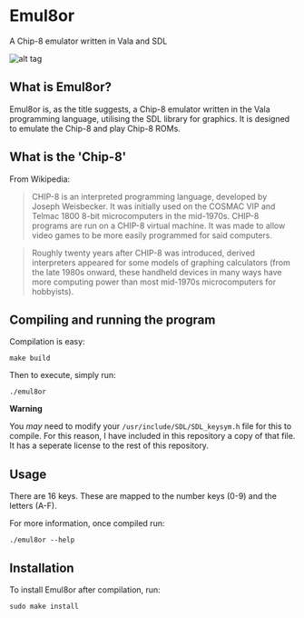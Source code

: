 # Emul8or

A Chip-8 emulator written in Vala and SDL

![alt tag](https://raw.githubusercontent.com/zesterer/emul8or/master/doc/pong-chip8.png)

## What is Emul8or?

Emul8or is, as the title suggests, a Chip-8 emulator written in the Vala programming language, utilising the SDL library for graphics. It is designed to emulate the Chip-8 and play Chip-8 ROMs.

## What is the 'Chip-8'

From Wikipedia:

> CHIP-8 is an interpreted programming language, developed by Joseph Weisbecker. It was initially used on the COSMAC VIP and Telmac 1800 8-bit microcomputers in the mid-1970s. CHIP-8 programs are run on a CHIP-8 virtual machine. It was made to allow video games to be more easily programmed for said computers.

> Roughly twenty years after CHIP-8 was introduced, derived interpreters appeared for some models of graphing calculators (from the late 1980s onward, these handheld devices in many ways have more computing power than most mid-1970s microcomputers for hobbyists).

## Compiling and running the program

Compilation is easy:

`make build`

Then to execute, simply run:

`./emul8or`

**Warning**

You *may* need to modify your ``/usr/include/SDL/SDL_keysym.h`` file for this to compile. For this reason, I have included in this repository a copy of that file. It has a seperate license to the rest of this repository.

## Usage

There are 16 keys. These are mapped to the number keys (0-9) and the letters (A-F).

For more information, once compiled run:

`./emul8or --help`

## Installation

To install Emul8or after compilation, run:

`sudo make install`
